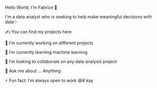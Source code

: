 Hello World, I'm Fabrice 👋

I'm a data analyst who is seeking to help make meaningful decisions with data✨

✍ You can find my projects here

🔭 I’m currently working on different projects

🌱 I’m currently learning machine learning

👯 I’m looking to collaborate on any data analysis project

💬 Ask me about ... Anything

⚡ Fun fact: I'm always open to work 😄# kay
